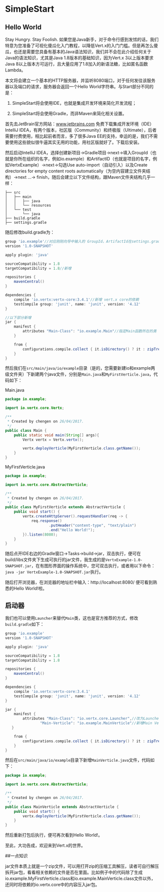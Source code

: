 
# SimpleStart

## Hello World

Stay Hungry. Stay Foolish. 如果您是Java新手，对于命令行感到发怵的话，我们特意为您准备了可视化傻瓜化入门教程，以降低Vert.x的入门门槛。但是再怎么傻瓜，也还是需要您具备有基本的Java语法知识，我们并不会在此介绍任何关于Java的语法知识，尤其是Java 1.8版本的基础知识，因为Vert.x 3以上版本要求Java 8以上版本方可运行，且大量应用了1.8加入的新语法糖，比如匿名函数Lambda。

本文将会建立一个基本的HTTP服务器，并监听8080端口，对于任何发往该服务器以及端口的请求，服务器会返回一个Hello World字符串。与Start部分不同的是：

1. SimpleStart将会使用IDE，也就是集成开发环境来简化开发流程；

2. SimpleStart将会使用Gradle，而非Maven来简化相关设置。

首先去JetBrain官方网站：www.jetbrains.com 免费下载集成开发环境（IDE）IntelliJ IDEA，有两个版本，社区版（Community）和终极版（Ultimate），后者需要付费使用，相比起前者而言，多了很多Java EE的支持，幸运的是，我们不需要使用这些貌似很牛逼其实无用的功能，用社区版就好了。下载后安装。

然后启动IntelliJ IDEA，选择创建新项目->Gradle项目->next->填入GroupId（也就是你所在组织的名字，例如io.example）和ArtifactID（也就是项目的名字，例如VertxExample）->next->勾选Use auto-import（自动引入）以及Create directories for empty content roots automatically（为空内容建立文件夹结构）->next ...-> finish，随后会建立以下文件结构，跟Maven文件夹结构几乎一样：

```
├── src
│   ├── main
│   │   ├── java
│   │   └── resources
│   └── test
│       └── java
├── build.gradle
├── settings.gradle
```

随后修改build.gradle为：

```gradle
group 'io.example'//对应刚刚向导中输入的 GroupId，ArtifactId在settings.gradle中
version '1.0-SNAPSHOT'

apply plugin: 'java'

sourceCompatibility = 1.8
targetCompatibility = 1.8//新增

repositories {
    mavenCentral()
}

dependencies {
    compile 'io.vertx:vertx-core:3.4.1'//新增 vert.x core的依赖
    testCompile group: 'junit', name: 'junit', version: '4.12'
}

//以下部分新增
jar {
    manifest {
        attributes "Main-Class": "io.example.Main"//指定Main函数所在的类
    }

    from {
        configurations.compile.collect { it.isDirectory() ? it : zipTree(it) }
    }
}
```

然后我们在`src/main/java/io/example`目录（是的，您需要新建io和example两级文件夹）下新建两个java文件，分别是`Main.java`和`MyFirstVerticle.java`，代码如下：

Main.java

```java
package io.example;

import io.vertx.core.Vertx;

/**
 * Created by chengen on 26/04/2017.
 */
public class Main {
    public static void main(String[] args){
        Vertx vertx = Vertx.vertx();

        vertx.deployVerticle(MyFirstVerticle.class.getName());
    }
}
```

MyFirstVerticle.java

```java
package io.example;

import io.vertx.core.AbstractVerticle;

/**
 * Created by chengen on 26/04/2017.
 */
public class MyFirstVerticle extends AbstractVerticle {
    public void start() {
        vertx.createHttpServer().requestHandler(req -> {
            req.response()
                    .putHeader("content-type", "text/plain")
                    .end("Hello World!");
        }).listen(8080);
    }
}
```

随后点开IDE右边的Gradle窗口->Tasks->build->jar，双击执行，便可在build/libs文件夹下生成可执行的jar文件，我生成的是`VertxExample-1.0-SNAPSHOT.jar`，在有图形界面的操作系统中，您可双击执行，或者用以下命令：`java -jar VertxExample-1.0-SNAPSHOT.jar`执行。

随后打开浏览器，在浏览器的地址栏中输入：http://localhost:8080/ 便可看到熟悉的Hello World!啦。

## 启动器

我们也可以使用`Launcher`来替代`Main`类，这也是官方推荐的方式，修改`build.gradle`如下：
```gradle
group 'io.example'
version '1.0-SNAPSHOT'

apply plugin: 'java'

sourceCompatibility = 1.8
targetCompatibility = 1.8

repositories {
    mavenCentral()
}

dependencies {
    compile 'io.vertx:vertx-core:3.4.1'
    testCompile group: 'junit', name: 'junit', version: '4.12'
}

jar {
    manifest {
        attributes "Main-Class": "io.vertx.core.Launcher",//改为Launcher
                "Main-Verticle": "io.example.MainVerticle"//新增Main Verticle属性，对应MainVerticle类
   }

    from {
        configurations.compile.collect { it.isDirectory() ? it : zipTree(it) }
    }
}
```
然后在`src/main/java/io/example`目录下新增`MainVerticle.java`文件，代码如下：

```java
package io.example;

import io.vertx.core.AbstractVerticle;

/**
 * Created by chengen on 26/04/2017.
 */
public class MainVerticle extends AbstractVerticle {
    public void start() {
        vertx.deployVerticle(MyFirstVerticle.class.getName());
    }
}
```

然后重新打包后执行，便可再次看到Hello World!。

至此，大功告成，欢迎来到Vert.x的世界。

##一点知识

jar文件本质上就是一个zip文件，可以用打开zip的压缩工具解压，读者可自行解压拆开jar包，看看相关依赖的文件是否在里面。比如例子中的代码除了生成io.example.MyFirstVerticle.class和io.example.MainVerticle.class文件以外，还同时将依赖的io.vertx.core中的内容压入jar包。
